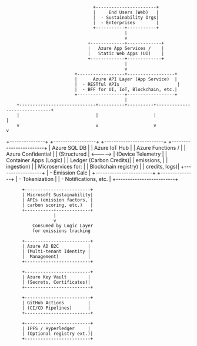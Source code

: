                                      +-----------------------+
                                     |     End Users (Web)   |
                                     |  - Sustainability Orgs|
                                     |  - Enterprises        |
                                     +-----------+-----------+
                                                 |
                                                 v
                                   +-------------+-------------+
                                   |   Azure App Services /    |
                                   |   Static Web Apps (UI)    |
                                   +-------------+-------------+
                                                 |
                                                 v
                              +------------------+------------------+
                              |      Azure API Layer (App Service)  |
                              |  - RESTful APIs                      |
                              |  - BFF for UI, IoT, Blockchain, etc.|
                              +------------------+------------------+
                                                 |
        +-----------------------------+----------+----------+------------------------------+
        |                             |                     |                              |
        v                             v                     v                              v
+---------------+         +------------------+   +-------------------------+   +------------------------+
| Azure SQL DB  |         | Azure IoT Hub     |   | Azure Functions /      |   | Azure Confidential     |
| (Structured   | <-----> | (Device Telemetry |   | Container Apps (Logic) |   | Ledger (Carbon Credits)|
| emissions,    |         |  ingestion)       |   | Microservices for:     |   | Blockchain registry)   |
| credits, logs)|         +------------------+   | - Emission Calc         |   +------------------------+
+---------------+                               | - Tokenization          |
                                                | - Notifications, etc.   |
                                                +-------------------------+

          +-------------------------+
          | Microsoft Sustainability|
          | APIs (emission factors, |
          | carbon scoring, etc.)   |
          +-----------+-------------+
                      |
                      v
              Consumed by Logic Layer
              for emissions tracking

          +-------------------------+
          | Azure AD B2C           |
          | (Multi-tenant Identity |
          |  Management)           |
          +-------------------------+

          +-------------------------+
          | Azure Key Vault        |
          | (Secrets, Certificates)|
          +-------------------------+

          +-------------------------+
          | GitHub Actions         |
          | (CI/CD Pipelines)      |
          +-------------------------+

          +-------------------------+
          | IPFS / Hyperledger     |
          | (Optional registry ext.)|
          +-------------------------+
